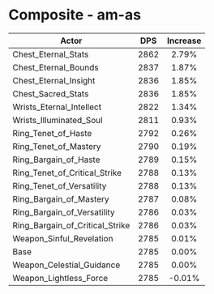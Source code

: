 # Composite - am-as
| Actor | DPS | Increase |
|---|:---:|:---:|
|Chest_Eternal_Stats|2862|2.79%|
|Chest_Eternal_Bounds|2837|1.87%|
|Chest_Eternal_Insight|2836|1.85%|
|Chest_Sacred_Stats|2836|1.85%|
|Wrists_Eternal_Intellect|2822|1.34%|
|Wrists_Illuminated_Soul|2811|0.93%|
|Ring_Tenet_of_Haste|2792|0.26%|
|Ring_Tenet_of_Mastery|2790|0.19%|
|Ring_Bargain_of_Haste|2789|0.15%|
|Ring_Tenet_of_Critical_Strike|2788|0.13%|
|Ring_Tenet_of_Versatility|2788|0.13%|
|Ring_Bargain_of_Mastery|2787|0.08%|
|Ring_Bargain_of_Versatility|2786|0.03%|
|Ring_Bargain_of_Critical_Strike|2786|0.03%|
|Weapon_Sinful_Revelation|2785|0.01%|
|Base|2785|0.00%|
|Weapon_Celestial_Guidance|2785|0.00%|
|Weapon_Lightless_Force|2785|-0.01%|
